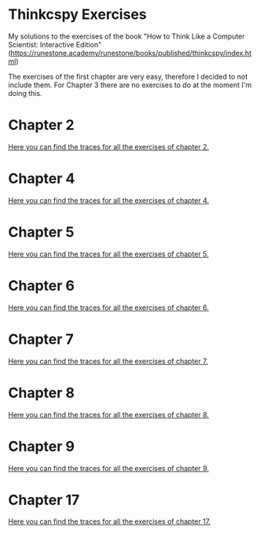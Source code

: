 # Thinkcspy Exercises

My solutions to the exercises of the book "How to Think Like a Computer Scientist: Interactive Edition" (https://runestone.academy/runestone/books/published/thinkcspy/index.html)

The exercises of the first chapter are very easy, therefore I decided to not include them. For Chapter 3 there are no exercises to do at the moment I'm doing this.

# Chapter 2

[Here you can find the traces for all the exercises of chapter 2.](https://runestone.academy/runestone/books/published/thinkcspy/SimplePythonData/Exercises.html)

# Chapter 4

[Here you can find the traces for all the exercises of chapter 4.](https://runestone.academy/runestone/books/published/thinkcspy/PythonTurtle/Exercises.html)

# Chapter 5

[Here you can find the traces for all the exercises of chapter 5.](https://runestone.academy/runestone/books/published/thinkcspy/PythonModules/Exercises.html)

# Chapter 6

[Here you can find the traces for all the exercises of chapter 6.](https://runestone.academy/runestone/books/published/thinkcspy/Functions/Exercises.html)

# Chapter 7

[Here you can find the traces for all the exercises of chapter 7.](https://runestone.academy/runestone/books/published/thinkcspy/Selection/Exercises.html)

# Chapter 8

[Here you can find the traces for all the exercises of chapter 8.](https://runestone.academy/runestone/books/published/thinkcspy/MoreAboutIteration/Exercises.html)

# Chapter 9

[Here you can find the traces for all the exercises of chapter 9.](https://runestone.academy/runestone/books/published/thinkcspy/Strings/Exercises.html)

# Chapter 17

[Here you can find the traces for all the exercises of chapter 17.](https://runestone.academy/runestone/books/published/thinkcspy/ClassesBasics/Exercises.html)
